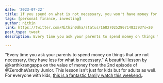 ```yaml
---
date: '2023-07-22'
title: If you spend on what is not necessary, you won't have money for what is necessary
tags: [personal finance, investing]
author: nithin
link: https://twitter.com/Nithin0dha/status/1682702528071483393?s=20
post_type: tweet
description: Every time you ask your parents to spend money on things that are not necessary, they have less for what is necessary...

---
```


"Every time you ask your parents to spend money on things that are not necessary, they have less for what is necessary." 
A beautiful lesson by @karthikrangappa on the value of money from the 2nd episode of @ZerodhaVarsity Junior. This lesson isn't just for kids but for adults as well.
For everyone with kids, [this is a fantastic family watch this weekend.](https://www.youtube.com/watch?v=D916Xq4Fbxg).
